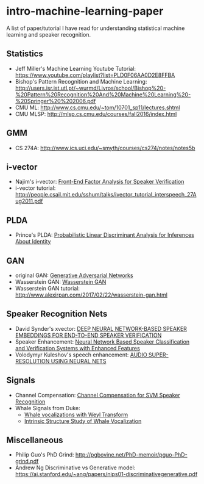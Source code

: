 # intro-machine-learning-paper
A list of paper/tutorial I have read for understanding statistical machine learning and speaker recognition. 

## Statistics 
- Jeff Miller's Machine Learning Youtube Tutorial: https://www.youtube.com/playlist?list=PLD0F06AA0D2E8FFBA
- Bishop's Pattern Recognition and Machine Learning: http://users.isr.ist.utl.pt/~wurmd/Livros/school/Bishop%20-%20Pattern%20Recognition%20And%20Machine%20Learning%20-%20Springer%20%202006.pdf
- CMU ML: http://www.cs.cmu.edu/~tom/10701_sp11/lectures.shtml
- CMU MLSP: http://mlsp.cs.cmu.edu/courses/fall2016/index.html

## GMM 
- CS 274A: http://www.ics.uci.edu/~smyth/courses/cs274/notes/notes5b

## i-vector 
- Najim's i-vector: [Front-End Factor Analysis for Speaker Verification](http://ieeexplore.ieee.org/document/5545402/)
- i-vector tutorial: http://people.csail.mit.edu/sshum/talks/ivector_tutorial_interspeech_27Aug2011.pdf

## PLDA 
- Prince's PLDA: [Probabilistic Linear Discriminant Analysis for Inferences About Identity](http://ieeexplore.ieee.org/abstract/document/4409052/)

## GAN
- original GAN: [Generative Adversarial Networks](https://arxiv.org/abs/1406.2661)
- Wasserstein GAN: [Wasserstein GAN](https://arxiv.org/abs/1701.07875)
- Wasserstein GAN tutorial: http://www.alexirpan.com/2017/02/22/wasserstein-gan.html

## Speaker Recognition Nets
- David Synder's xvector: [DEEP NEURAL NETWORK-BASED SPEAKER EMBEDDINGS FOR END-TO-END SPEAKER VERIFICATION](http://danielpovey.com/files/2016_slt_xvector.pdf)
- Speaker Enhancement: [Neural Network Based Speaker Classification and Verification Systems with Enhanced Features](https://arxiv.org/pdf/1702.02289.pdf)
- Volodymyr Kuleshov's speech enhancement: [AUDIO SUPER-RESOLUTION USING NEURAL NETS](https://openreview.net/pdf?id=S1gNakBFx)

## Signals 
- Channel Compensation: [Channel Compensation for SVM Speaker Recognition](https://www.ll.mit.edu/mission/cybersec/publications/publication-files/full_papers/040531_Solomonoff.pdf)
- Whale Signals from Duke: 
  - [Whale vocalizations with Weyl Transform](http://ieeexplore.ieee.org/document/7178074/)
  - [Intrinsic Structure Study of Whale Vocalization](http://ieeexplore.ieee.org/stamp/stamp.jsp?arnumber=7761101)

## Miscellaneous 
- Philip Guo's PhD Grind: http://pgbovine.net/PhD-memoir/pguo-PhD-grind.pdf
- Andrew Ng Discriminative vs Generative model: https://ai.stanford.edu/~ang/papers/nips01-discriminativegenerative.pdf

